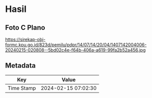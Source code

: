 # Hasil

## Foto C Plano

https://sirekap-obj-formc.kpu.go.id/823d/pemilu/pdpr/14/07/14/20/04/1407142004006-20240215-020808--5bd02c4e-f64b-406a-a619-99fa2b52a456.jpg


## Metadata

| Key        | Value               |
| ---------- | ------------------- |
| Time Stamp | 2024-02-15 07:02:30 |




